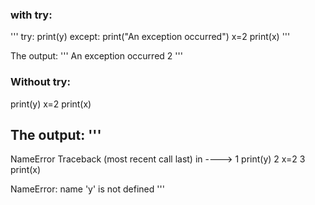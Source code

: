 ### with try:
'''
try:
  print(y)
except:
  print("An exception occurred")
x=2
print(x)
'''

The output:
'''
An exception occurred
2
'''
### Without try:  
print(y)
x=2
print(x)

The output:
'''
---------------------------------------------------------------------------
NameError                                 Traceback (most recent call last)
<ipython-input-9-5630af6d0bf1> in <module>
----> 1 print(y)
      2 x=2
      3 print(x)

NameError: name 'y' is not defined
'''
